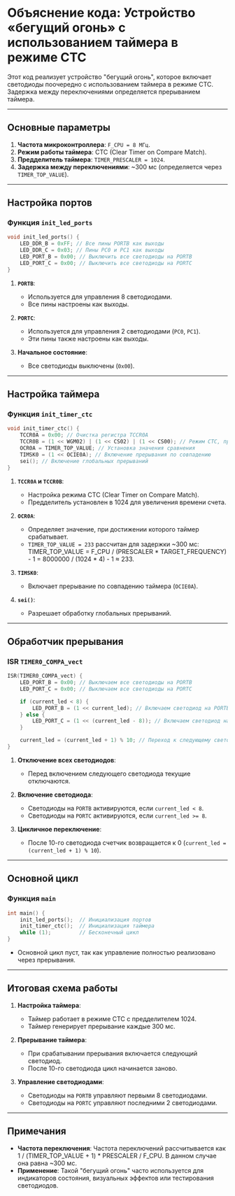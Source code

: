 # Объяснение кода: Устройство «бегущий огонь» с использованием таймера в режиме CTC

Этот код реализует устройство "бегущий огонь", которое включает светодиоды поочередно с использованием таймера в режиме CTC. Задержка между переключениями определяется прерыванием таймера.

---

## Основные параметры

1. **Частота микроконтроллера**: `F_CPU = 8 МГц`.
2. **Режим работы таймера**: CTC (Clear Timer on Compare Match).
3. **Предделитель таймера**: `TIMER_PRESCALER = 1024`.
4. **Задержка между переключениями**: ~300 мс (определяется через `TIMER_TOP_VALUE`).

---

## Настройка портов

### Функция `init_led_ports`

```c
void init_led_ports() {
    LED_DDR_B = 0xFF; // Все пины PORTB как выходы
    LED_DDR_C = 0x03; // Пины PC0 и PC1 как выходы
    LED_PORT_B = 0x00; // Выключить все светодиоды на PORTB
    LED_PORT_C = 0x00; // Выключить все светодиоды на PORTC
}
```

1. **`PORTB`**:
    - Используется для управления 8 светодиодами.
    - Все пины настроены как выходы.

2. **`PORTC`**:
    - Используется для управления 2 светодиодами (`PC0`, `PC1`).
    - Эти пины также настроены как выходы.

3. **Начальное состояние**:
    - Все светодиоды выключены (`0x00`).

---

## Настройка таймера

### Функция `init_timer_ctc`

```c
void init_timer_ctc() {
    TCCR0A = 0x00; // Очистка регистра TCCR0A
    TCCR0B = (1 << WGM02) | (1 << CS02) | (1 << CS00); // Режим CTC, предделитель 1024
    OCR0A = TIMER_TOP_VALUE; // Установка значения сравнения
    TIMSK0 = (1 << OCIE0A); // Включение прерывания по совпадению
    sei(); // Включение глобальных прерываний
}
```

1. **`TCCR0A` и `TCCR0B`**:
    - Настройка режима CTC (Clear Timer on Compare Match).
    - Предделитель установлен в 1024 для увеличения времени счета.

2. **`OCR0A`**:
    - Определяет значение, при достижении которого таймер срабатывает.
    - `TIMER_TOP_VALUE = 233` рассчитан для задержки ~300 мс:  
      TIMER_TOP_VALUE = F_CPU / (PRESCALER * TARGET_FREQUENCY) - 1 = 8000000 / (1024 * 4) - 1 ≈ 233.

3. **`TIMSK0`**:
    - Включает прерывание по совпадению таймера (`OCIE0A`).

4. **`sei()`**:
    - Разрешает обработку глобальных прерываний.

---

## Обработчик прерывания

### ISR `TIMER0_COMPA_vect`

```c
ISR(TIMER0_COMPA_vect) {
    LED_PORT_B = 0x00; // Выключаем все светодиоды на PORTB
    LED_PORT_C = 0x00; // Выключаем все светодиоды на PORTC

    if (current_led < 8) {
        LED_PORT_B = (1 << current_led); // Включаем светодиод на PORTB
    } else {
        LED_PORT_C = (1 << (current_led - 8)); // Включаем светодиод на PORTC
    }

    current_led = (current_led + 1) % 10; // Переход к следующему светодиоду
}
```

1. **Отключение всех светодиодов**:
    - Перед включением следующего светодиода текущие отключаются.

2. **Включение светодиода**:
    - Светодиоды на `PORTB` активируются, если `current_led < 8`.
    - Светодиоды на `PORTC` активируются, если `current_led >= 8`.

3. **Цикличное переключение**:
    - После 10-го светодиода счетчик возвращается к 0 (`current_led = (current_led + 1) % 10`).

---

## Основной цикл

### Функция `main`

```c
int main() {
    init_led_ports();  // Инициализация портов
    init_timer_ctc();  // Инициализация таймера
    while (1);         // Бесконечный цикл
}
```

- Основной цикл пуст, так как управление полностью реализовано через прерывания.

---

## Итоговая схема работы

1. **Настройка таймера**:
    - Таймер работает в режиме CTC с предделителем 1024.
    - Таймер генерирует прерывание каждые 300 мс.

2. **Прерывание таймера**:
    - При срабатывании прерывания включается следующий светодиод.
    - После 10-го светодиода цикл начинается заново.

3. **Управление светодиодами**:
    - Светодиоды на `PORTB` управляют первыми 8 светодиодами.
    - Светодиоды на `PORTC` управляют последними 2 светодиодами.

---

## Примечания

- **Частота переключения**: Частота переключений рассчитывается как 1 / (TIMER_TOP_VALUE + 1) * PRESCALER / F_CPU. В данном случае она равна ~300 мс.
- **Применение**: Такой "бегущий огонь" часто используется для индикаторов состояния, визуальных эффектов или тестирования светодиодов.
